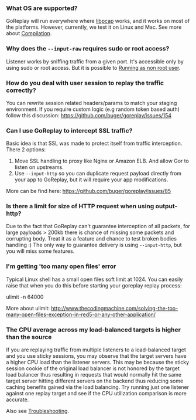 ### What OS are supported?
GoReplay will run everywhere where [libpcap](http://www.tcpdump.org/) works, and it works on most of the platforms. However, currently, we test it on Linux and Mac. See more about [Compilation](Compilation.md).

### Why does the `--input-raw` requires sudo or root access?
Listener works by sniffing traffic from a given port. It's accessible
only by using sudo or root access. But it is possible to [Running as non root user](Running-as-non-root-user.md).

### How do you deal with user session to replay the traffic correctly?
You can rewrite session related headers/params to match your staging environment. If you require custom logic (e.g random token based auth) follow this discussion: https://github.com/buger/goreplay/issues/154

### Can I use GoReplay to intercept SSL traffic?
Basic idea is that SSL was made to protect itself from traffic interception. There 2 options: 
1. Move SSL handling to proxy like Nginx or Amazon ELB. And allow Gor to listen on upstreams. 
2. Use `--input-http` so you can duplicate request payload directly from your app to GoReplay, but it will require your app modifications.

More can be find here: https://github.com/buger/goreplay/issues/85

### Is there a limit for size of HTTP request when using output-http?
Due to the fact that GoReplay can't guarantee interception of all packets, for large payloads > 200kb there is chance of missing some packets and corrupting body. Treat it as a feature and chance to test broken bodies handling :)
The only way to guarantee delivery is using `--input-http`, but you will miss some features.

### I'm getting 'too many open files' error
Typical Linux shell has a small open files soft limit at 1024. You can easily raise that when you do this before starting your goreplay replay process:

  ulimit -n 64000

More about ulimit: http://www.thecodingmachine.com/solving-the-too-many-open-files-exception-in-red5-or-any-other-application/

### The CPU average across my load-balanced targets is higher than the source
If you are replaying traffic from multiple listeners to a load-balanced target and you use sticky sessions, you may observe that the target servers have a higher CPU load than the listener servers. This may be because the sticky session cookie of the original load balancer is not honored by the target load balancer thus resulting in requests that would normally hit the same target server hitting different servers on the backend thus reducing some caching benefits gained via the load balancing. Try running just one listener against one replay target and see if the CPU utilization comparison is more accurate.

Also see [Troubleshooting](Troubleshooting.md).
